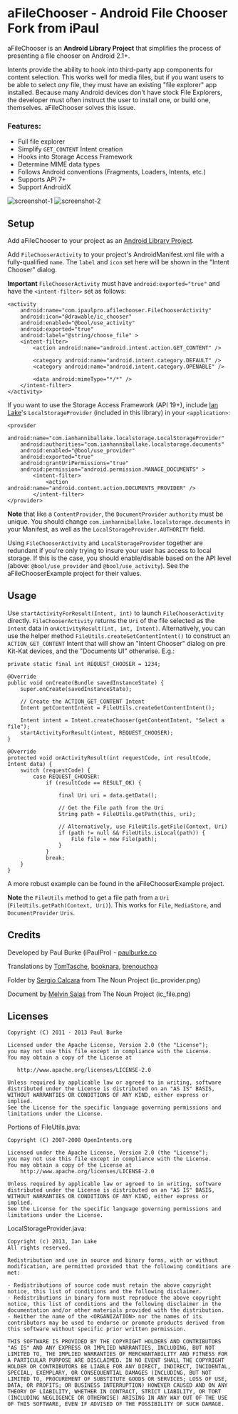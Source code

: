 # aFileChooser - Android File Chooser Fork from iPaul

aFileChooser is an __Android Library Project__ that simplifies the process of presenting a file chooser on Android 2.1+.

Intents provide the ability to hook into third-party app components for content selection. This works well for media files, but if you want users to be able to select *any* file, they must have an existing "file explorer" app installed. Because many Android devices don't have stock File Explorers, the developer must often instruct the user to install one, or build one, themselves. aFileChooser solves this issue.

### Features:

 * Full file explorer
 * Simplify `GET_CONTENT` Intent creation
 * Hooks into Storage Access Framework
 * Determine MIME data types
 * Follows Android conventions (Fragments, Loaders, Intents, etc.)
 * Supports API 7+
 * Support AndroidX

![screenshot-1](https://raw.github.com/iPaulPro/aFileChooser/master/screenshot-1.png) ![screenshot-2](https://raw.github.com/iPaulPro/aFileChooser/master/screenshot-2.png)

## Setup

Add aFileChooser to your project as an [Android Library Project](http://developer.android.com/guide/developing/projects/projects-eclipse.html#ReferencingLibraryProject).

Add `FileChooserActivity` to your project's AndroidManifest.xml file with a fully-qualified `name`. The `label` and `icon` set here will be shown in the "Intent Chooser" dialog.

__Important__ `FileChooserActivity` must have `android:exported="true"` and have the `<intent-filter>` set as follows:

    <activity
        android:name="com.ipaulpro.afilechooser.FileChooserActivity"
        android:icon="@drawable/ic_chooser"
		android:enabled="@bool/use_activity"
        android:exported="true"
        android:label="@string/choose_file" >
        <intent-filter>
            <action android:name="android.intent.action.GET_CONTENT" />

            <category android:name="android.intent.category.DEFAULT" />
            <category android:name="android.intent.category.OPENABLE" />

            <data android:mimeType="*/*" />
        </intent-filter>
    </activity>

If you want to use the Storage Access Framework (API 19+), include [Ian Lake](https://github.com/ianhanniballake/)'s `LocalStorageProvider` (included in this library) in your `<application>`:

	<provider
        android:name="com.ianhanniballake.localstorage.LocalStorageProvider"
        android:authorities="com.ianhanniballake.localstorage.documents"
		android:enabled="@bool/use_provider"
        android:exported="true"
        android:grantUriPermissions="true"
        android:permission="android.permission.MANAGE_DOCUMENTS" >
            <intent-filter>
                <action android:name="android.content.action.DOCUMENTS_PROVIDER" />
            </intent-filter>
    </provider>

__Note__ that like a `ContentProvider`, the `DocumentProvider` `authority` must be unique. You should change `com.ianhanniballake.localstorage.documents` in your Manifest, as well as the `LocalStorageProvider.AUTHORITY` field.

Using `FileChooserActivity` and `LocalStorageProvider` together are redundant if you're only trying to insure your user has access to local storage. If this is the case, you should enable/disable based on the API level (above: `@bool/use_provider` and `@bool/use_activity`). See the aFileChooserExample project for their values.

## Usage

Use `startActivityForResult(Intent, int)` to launch `FileChooserActivity` directly. `FileChooserActivity` returns the `Uri` of the file selected as the `Intent` data in `onActivityResult(int, int, Intent)`. Alternatively, you can use the helper method `FileUtils.createGetContentIntent()` to construct an `ACTION_GET_CONTENT` Intent that will show an "Intent Chooser" dialog on pre Kit-Kat devices, and the "Documents UI" otherwise. E.g.:

    private static final int REQUEST_CHOOSER = 1234;

    @Override
    public void onCreate(Bundle savedInstanceState) {
        super.onCreate(savedInstanceState);

        // Create the ACTION_GET_CONTENT Intent
        Intent getContentIntent = FileUtils.createGetContentIntent();
		
        Intent intent = Intent.createChooser(getContentIntent, "Select a file");
        startActivityForResult(intent, REQUEST_CHOOSER);
    }

    @Override
    protected void onActivityResult(int requestCode, int resultCode, Intent data) {
        switch (requestCode) {
        	case REQUEST_CHOOSER:	
            	if (resultCode == RESULT_OK) {
					
                	final Uri uri = data.getData();
					
					// Get the File path from the Uri
                	String path = FileUtils.getPath(this, uri);
					
					// Alternatively, use FileUtils.getFile(Context, Uri)
					if (path != null && FileUtils.isLocal(path)) {
						File file = new File(path);
					}
            	}
				break;
        }
    }

A more robust example can be found in the aFileChooserExample project.

__Note__ the `FileUtils` method to get a file path from a `Uri` (`FileUtils.getPath(Context, Uri)`). This works for `File`, `MediaStore`, and `DocumentProvider` `Uris`.

## Credits

Developed by Paul Burke (iPaulPro) - [paulburke.co](http://paulburke.co/)

Translations by [TomTasche](https://github.com/TomTasche), [booknara](https://github.com/booknara), [brenouchoa](https://github.com/brenouchoa)

Folder by [Sergio Calcara](http://thenounproject.com/fallacyaccount) from The Noun Project (ic_provider.png)

Document by [Melvin Salas](http://thenounproject.com/msalas10) from The Noun Project (ic_file.png)

## Licenses

    Copyright (C) 2011 - 2013 Paul Burke

    Licensed under the Apache License, Version 2.0 (the "License");
    you may not use this file except in compliance with the License.
    You may obtain a copy of the License at

       http://www.apache.org/licenses/LICENSE-2.0

    Unless required by applicable law or agreed to in writing, software
    distributed under the License is distributed on an "AS IS" BASIS,
    WITHOUT WARRANTIES OR CONDITIONS OF ANY KIND, either express or implied.
    See the License for the specific language governing permissions and
    limitations under the License.

Portions of FileUtils.java:

    Copyright (C) 2007-2008 OpenIntents.org
 
    Licensed under the Apache License, Version 2.0 (the "License");
    you may not use this file except in compliance with the License.
    You may obtain a copy of the License at
        http://www.apache.org/licenses/LICENSE-2.0

    Unless required by applicable law or agreed to in writing, software
    distributed under the License is distributed on an "AS IS" BASIS,
    WITHOUT WARRANTIES OR CONDITIONS OF ANY KIND, either express or implied.
    See the License for the specific language governing permissions and
    limitations under the License.

LocalStorageProvider.java:

	Copyright (c) 2013, Ian Lake
	All rights reserved.

	Redistribution and use in source and binary forms, with or without modification, are permitted provided that the following conditions are met:

	- Redistributions of source code must retain the above copyright notice, this list of conditions and the following disclaimer.
	- Redistributions in binary form must reproduce the above copyright notice, this list of conditions and the following disclaimer in the documentation and/or other materials provided with the distribution.
	- Neither the name of the <ORGANIZATION> nor the names of its contributors may be used to endorse or promote products derived from this software without specific prior written permission.

	THIS SOFTWARE IS PROVIDED BY THE COPYRIGHT HOLDERS AND CONTRIBUTORS "AS IS" AND ANY EXPRESS OR IMPLIED WARRANTIES, INCLUDING, BUT NOT LIMITED TO, THE IMPLIED WARRANTIES OF MERCHANTABILITY AND FITNESS FOR A PARTICULAR PURPOSE ARE DISCLAIMED. IN NO EVENT SHALL THE COPYRIGHT HOLDER OR CONTRIBUTORS BE LIABLE FOR ANY DIRECT, INDIRECT, INCIDENTAL, SPECIAL, EXEMPLARY, OR CONSEQUENTIAL DAMAGES (INCLUDING, BUT NOT LIMITED TO, PROCUREMENT OF SUBSTITUTE GOODS OR SERVICES; LOSS OF USE, DATA, OR PROFITS; OR BUSINESS INTERRUPTION) HOWEVER CAUSED AND ON ANY THEORY OF LIABILITY, WHETHER IN CONTRACT, STRICT LIABILITY, OR TORT (INCLUDING NEGLIGENCE OR OTHERWISE) ARISING IN ANY WAY OUT OF THE USE OF THIS SOFTWARE, EVEN IF ADVISED OF THE POSSIBILITY OF SUCH DAMAGE.	
